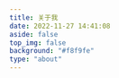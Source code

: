 ```yaml
---
title: 关于我
date: 2022-11-27 14:41:08
aside: false
top_img: false
background: "#f8f9fe"
type: "about"
---
```

